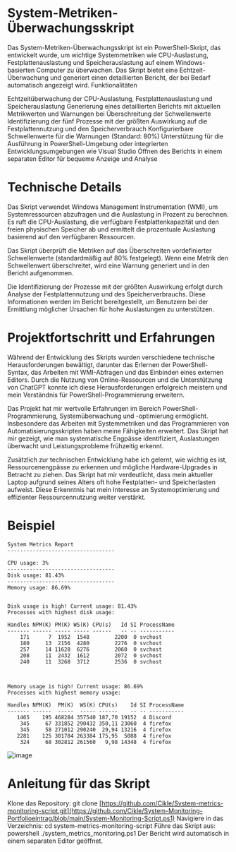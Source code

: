 # System-Metriken-Überwachungsskript

Das System-Metriken-Überwachungsskript ist ein PowerShell-Skript, das entwickelt wurde, um wichtige Systemmetriken wie CPU-Auslastung, Festplattenauslastung und Speicherauslastung auf einem Windows-basierten Computer zu überwachen. Das Skript bietet eine Echtzeit-Überwachung und generiert einen detaillierten Bericht, der bei Bedarf automatisch angezeigt wird.
Funktionalitäten

Echtzeitüberwachung der CPU-Auslastung, Festplattenauslastung und Speicherauslastung
Generierung eines detaillierten Berichts mit aktuellen Metrikwerten und Warnungen bei Überschreitung der Schwellenwerte
Identifizierung der fünf Prozesse mit der größten Auswirkung auf die Festplattennutzung und den Speicherverbrauch
Konfigurierbare Schwellenwerte für die Warnungen (Standard: 80%)
Unterstützung für die Ausführung in PowerShell-Umgebung oder integrierten Entwicklungsumgebungen wie Visual Studio
Öffnen des Berichts in einem separaten Editor für bequeme Anzeige und Analyse

# Technische Details

Das Skript verwendet Windows Management Instrumentation (WMI), um Systemressourcen abzufragen und die Auslastung in Prozent zu berechnen. Es ruft die CPU-Auslastung, die verfügbare Festplattenkapazität und den freien physischen Speicher ab und ermittelt die prozentuale Auslastung basierend auf den verfügbaren Ressourcen.

Das Skript überprüft die Metriken auf das Überschreiten vordefinierter Schwellenwerte (standardmäßig auf 80% festgelegt). Wenn eine Metrik den Schwellenwert überschreitet, wird eine Warnung generiert und in den Bericht aufgenommen.

Die Identifizierung der Prozesse mit der größten Auswirkung erfolgt durch Analyse der Festplattennutzung und des Speicherverbrauchs. Diese Informationen werden im Bericht bereitgestellt, um Benutzern bei der Ermittlung möglicher Ursachen für hohe Auslastungen zu unterstützen.


# Projektfortschritt und Erfahrungen

Während der Entwicklung des Skripts wurden verschiedene technische Herausforderungen bewältigt, darunter das Erlernen der PowerShell-Syntax, das Arbeiten mit WMI-Abfragen und das Einbinden eines externen Editors. Durch die Nutzung von Online-Ressourcen und die Unterstützung von ChatGPT konnte ich diese Herausforderungen erfolgreich meistern und mein Verständnis für PowerShell-Programmierung erweitern.

Das Projekt hat mir wertvolle Erfahrungen im Bereich PowerShell-Programmierung, Systemüberwachung und -optimierung ermöglicht. Insbesondere das Arbeiten mit Systemmetriken und das Programmieren von Automatisierungsskripten haben meine Fähigkeiten erweitert. Das Skript hat mir gezeigt, wie man systematische Engpässe identifiziert, Auslastungen überwacht und Leistungsprobleme frühzeitig erkennt.

Zusätzlich zur technischen Entwicklung habe ich gelernt, wie wichtig es ist, Ressourcenengpässe zu erkennen und mögliche Hardware-Upgrades in Betracht zu ziehen. Das Skript hat mir verdeutlicht, dass mein aktueller Laptop aufgrund seines Alters oft hohe Festplatten- und Speicherlasten aufweist. Diese Erkenntnis hat mein Interesse an Systemoptimierung und effizienter Ressourcennutzung weiter verstärkt.

# Beispiel
    System Metrics Report
    ----------------------------------

    CPU usage: 3%
    ----------------------------------
    Disk usage: 81.43%
    ----------------------------------
    Memory usage: 86.69%


    Disk usage is high! Current usage: 81.43%
    Processes with highest disk usage:

    Handles NPM(K) PM(K) WS(K) CPU(s)   Id SI ProcessName
    ------- ------ ----- ----- ------   -- -- -----------
        171      7  1952  1548        2200  0 svchost    
        180     13  2156  4280        2276  0 svchost    
        257     14 11628  6276        2060  0 svchost    
        208     11  2432  1612        2072  0 svchost    
        240     11  3268  3712        2536  0 svchost    



    Memory usage is high! Current usage: 86.69%
    Processes with highest memory usage:

    Handles NPM(K)  PM(K)  WS(K) CPU(s)    Id SI ProcessName
    ------- ------  -----  ----- ------    -- -- -----------
       1465    195 468284 357540 187,70 19152  4 Discord    
        345     67 331852 290432 350,11 23060  4 firefox    
        345     58 271012 290240  29,94 13216  4 firefox    
       2281    125 301784 263384 175,95  5088  4 firefox    
        324     68 302812 261560   9,98 14348  4 firefox    


![image](https://github.com/Cikle/System-Monitoring-Portfolioeintrag/assets/110893288/5372f0eb-99d4-4fcb-9eff-80895007d81c)





# Anleitung für das Skript

Klone das Repository: git clone [https://github.com/Cikle/System-metrics-monitoring-script.git](https://github.com/Cikle/System-Monitoring-Portfolioeintrag/blob/main/System-Monitoring-Script.ps1)
Navigiere in das Verzeichnis: cd system-metrics-monitoring-script
Führe das Skript aus: powershell ./system_metrics_monitoring.ps1
Der Bericht wird automatisch in einem separaten Editor geöffnet.

